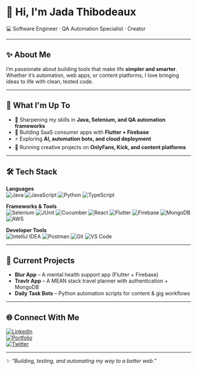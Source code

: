 # 👋 Hi, I'm Jada Thibodeaux  

💻 Software Engineer · QA Automation Specialist · Creator  

---

## ✨ About Me  
I’m passionate about building tools that make life **simpler and smarter**.  
Whether it’s automation, web apps, or content platforms, I love bringing ideas to life with clean, tested code.  

---

## 🚀 What I'm Up To  
- 🌱 Sharpening my skills in **Java, Selenium, and QA automation frameworks**  
- 📱 Building SaaS consumer apps with **Flutter + Firebase**  
- ⚡ Exploring **AI, automation bots, and cloud deployment**  
- 🎥 Running creative projects on **OnlyFans, Kick, and content platforms**  

---

## 🛠 Tech Stack  

**Languages**  
![Java](https://img.shields.io/badge/Java-ED8B00?style=flat&logo=openjdk&logoColor=white)
![JavaScript](https://img.shields.io/badge/JavaScript-F7DF1E?style=flat&logo=javascript&logoColor=black)
![Python](https://img.shields.io/badge/Python-3776AB?style=flat&logo=python&logoColor=white)
![TypeScript](https://img.shields.io/badge/TypeScript-007ACC?style=flat&logo=typescript&logoColor=white)

**Frameworks & Tools**  
![Selenium](https://img.shields.io/badge/Selenium-43B02A?style=flat&logo=selenium&logoColor=white)
![JUnit](https://img.shields.io/badge/JUnit-25A162?style=flat&logo=java&logoColor=white)
![Cucumber](https://img.shields.io/badge/Cucumber-23D96C?style=flat&logo=cucumber&logoColor=white)
![React](https://img.shields.io/badge/React-20232A?style=flat&logo=react&logoColor=61DAFB)
![Flutter](https://img.shields.io/badge/Flutter-02569B?style=flat&logo=flutter&logoColor=white)
![Firebase](https://img.shields.io/badge/Firebase-FFCA28?style=flat&logo=firebase&logoColor=black)
![MongoDB](https://img.shields.io/badge/MongoDB-4EA94B?style=flat&logo=mongodb&logoColor=white)
![AWS](https://img.shields.io/badge/AWS-232F3E?style=flat&logo=amazonaws&logoColor=white)

**Developer Tools**  
![IntelliJ IDEA](https://img.shields.io/badge/IntelliJIDEA-000000?style=flat&logo=intellijidea&logoColor=white)
![Postman](https://img.shields.io/badge/Postman-FF6C37?style=flat&logo=postman&logoColor=white)
![Git](https://img.shields.io/badge/Git-F05032?style=flat&logo=git&logoColor=white)
![VS Code](https://img.shields.io/badge/VS%20Code-0078D4?style=flat&logo=visualstudiocode&logoColor=white)

---

## 📌 Current Projects  
- **Blur App** – A mental health support app (Flutter + Firebase)  
- **Travlr App** – A MEAN stack travel planner with authentication + MongoDB  
- **Daily Task Bots** – Python automation scripts for content & gig workflows  

---

## 🌐 Connect With Me  
[![LinkedIn](https://img.shields.io/badge/LinkedIn-0077B5?style=flat&logo=linkedin&logoColor=white)](https://linkedin.com/in/your-profile)  
[![Portfolio](https://img.shields.io/badge/Portfolio-000?style=flat&logo=vercel&logoColor=white)](https://your-portfolio-link.com)  
[![Twitter](https://img.shields.io/badge/Twitter-1DA1F2?style=flat&logo=twitter&logoColor=white)](https://twitter.com/yourhandle)  

---

✨ *“Building, testing, and automating my way to a better web.”*  
